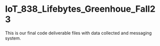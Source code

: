 # IoT_838_Lifebytes_Greenhoue_Fall23
This is our final code deliverable files with data collected and messaging system.
